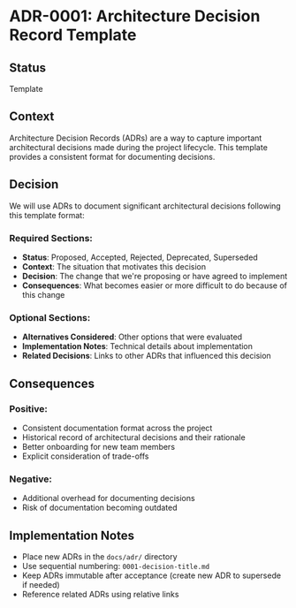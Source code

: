 # ADR-0001: Architecture Decision Record Template

## Status
Template

## Context
Architecture Decision Records (ADRs) are a way to capture important architectural decisions made during the project lifecycle. This template provides a consistent format for documenting decisions.

## Decision
We will use ADRs to document significant architectural decisions following this template format:

### Required Sections:
- **Status**: Proposed, Accepted, Rejected, Deprecated, Superseded
- **Context**: The situation that motivates this decision
- **Decision**: The change that we're proposing or have agreed to implement
- **Consequences**: What becomes easier or more difficult to do because of this change

### Optional Sections:
- **Alternatives Considered**: Other options that were evaluated
- **Implementation Notes**: Technical details about implementation
- **Related Decisions**: Links to other ADRs that influenced this decision

## Consequences

### Positive:
- Consistent documentation format across the project
- Historical record of architectural decisions and their rationale
- Better onboarding for new team members
- Explicit consideration of trade-offs

### Negative:
- Additional overhead for documenting decisions
- Risk of documentation becoming outdated

## Implementation Notes
- Place new ADRs in the `docs/adr/` directory
- Use sequential numbering: `0001-decision-title.md`
- Keep ADRs immutable after acceptance (create new ADR to supersede if needed)
- Reference related ADRs using relative links